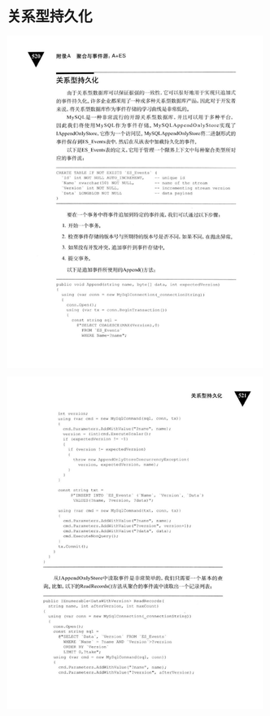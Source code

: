 # 关系型持久化 

<div align = "center"><img src = "images/000480.jpg"/></div>
  <p class="calibre1"><a id="calibre_link-562"></a><img src="images/000507.jpg" alt="Image 552" class="calibre2" /></p>    
